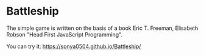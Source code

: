 # Battleship

The simple game is written on the basis of a book Eric T. Freeman, Elisabeth Robson "Head First JavaScript Programming".

You can try it: https://sonya0504.github.io/Battleship/